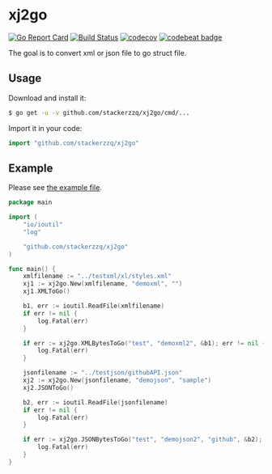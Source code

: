 # xj2go

[![Go Report Card](https://goreportcard.com/badge/github.com/stackerzzq/xj2go)](https://goreportcard.com/badge/github.com/stackerzzq/xj2go) [![Build Status](https://www.travis-ci.org/stackerzzq/xj2go.svg?branch=master)](https://www.travis-ci.org/stackerzzq/xj2go) [![codecov](https://codecov.io/gh/stackerzzq/xj2go/branch/master/graph/badge.svg)](https://codecov.io/gh/stackerzzq/xj2go) [![codebeat badge](https://codebeat.co/badges/baec2a13-1f35-4032-bbf4-66cbead635c4)](https://codebeat.co/projects/github-com-stackerzzq-xj2go-master)

The goal is to convert xml or json file to go struct file.

## Usage

Download and install it:
```sh
$ go get -u -v github.com/stackerzzq/xj2go/cmd/...
```
Import it in your code:
```go
import "github.com/stackerzzq/xj2go"
```
## Example

Please see [the example file](example/sample.go).

[embedmd]:# (example/sample.go go)
```go
package main

import (
	"io/ioutil"
	"log"

	"github.com/stackerzzq/xj2go"
)

func main() {
	xmlfilename := "../testxml/xl/styles.xml"
	xj1 := xj2go.New(xmlfilename, "demoxml", "")
	xj1.XMLToGo()

	b1, err := ioutil.ReadFile(xmlfilename)
	if err != nil {
		log.Fatal(err)
	}

	if err := xj2go.XMLBytesToGo("test", "demoxml2", &b1); err != nil {
		log.Fatal(err)
	}

	jsonfilename := "../testjson/githubAPI.json"
	xj2 := xj2go.New(jsonfilename, "demojson", "sample")
	xj2.JSONToGo()

	b2, err := ioutil.ReadFile(jsonfilename)
	if err != nil {
		log.Fatal(err)
	}

	if err := xj2go.JSONBytesToGo("test", "demojson2", "github", &b2); err != nil {
		log.Fatal(err)
	}
}
```
